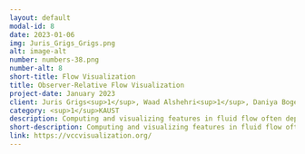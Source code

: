 ```yaml
---
layout: default
modal-id: 8
date: 2023-01-06
img: Juris_Grigs_Grigs.png
alt: image-alt
number: numbers-38.png
number-alt: 8 
short-title: Flow Visualization
title: Observer-Relative Flow Visualization
project-date: January 2023
client: Juris Grigs<sup>1</sup>, Waad Alshehri<sup>1</sup>, Daniya Boges<sup>1</sup>
category: <sup>1</sup>KAUST
description: Computing and visualizing features in fluid flow often depends on the observer, or reference frame, relative to which the input velocity field is given. A desired property of feature detectors is that they are objective, which means that they are independent of the input reference frame. On the other hand, observer-relative visualizations highly depend on the chosen reference frame. By explicitly changing the observer we can arrive at drastically different visualizations. In this project we work on novel objective feature detection methods as well as observer-relative visualization methods. We explicitly model the reference frame and take all velocities as relative to one specific frame. By changing the reference frame, we visualize and detect features in the flow data in a physically plausible way.
short-description: Computing and visualizing features in fluid flow often depends on the observer, or reference frame, relative to which the input velocity field is given. 
link: https://vccvisualization.org/
---
```

